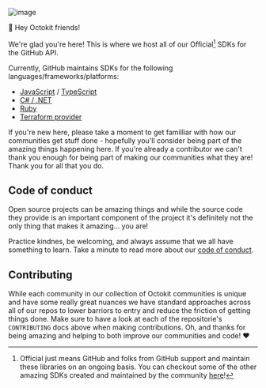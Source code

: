 ![image](https://user-images.githubusercontent.com/139819/199528006-bc534966-4aee-45da-8d1e-0e71b97a56b3.png)


👋 Hey Octokit friends! 

We're glad you're here! This is where we host all of our Official[^1] SDKs for the GitHub API. 

Currently, GitHub maintains SDKs for the following languages/frameworks/platforms:
- [JavaScript](https://github.com/octokit?q=&type=all&language=javascript&sort=) / [TypeScript](https://github.com/octokit?q=&type=all&language=typescript&sort=)
- [C# / .NET](https://github.com/octokit?q=&type=all&language=c%23&sort=)
- [Ruby](https://github.com/octokit?q=&type=all&language=ruby&sort=)
- [Terraform provider](https://github.com/integrations/terraform-provider-github)

If you're new here, please take a moment to get familliar with how our communities get stuff done - hopefully you'll consider being part of the amazing things happening here.
If you're already a contributor we can't thank you enough for being part of making our communities what they are!  Thank you for all that you do.

## Code of conduct

Open source projects can be amazing things and while the source code they provide is an important component of the project 
it's definitely not the only thing that makes it amazing... you are! 

Practice kindnes, be welcoming, and always assume that we all have something to learn. Take a minute to read more about our [code of conduct](CODE_OF_CONDUCT.md).

## Contributing

While each community in our collection of Octokit communities is unique and have some really great nuances we have standard approaches across all of our repos
to lower barriors to entry and reduce the friction of getting things done. Make sure to have a look at each of the repositorie's `CONTRIBUTING` docs above when 
making contributions. Oh, and thanks for being amazing and helping to both improve our communities and code! ❤️

[^1]:Official just means GitHub and folks from GitHub support and maintain these libraries on an ongoing basis. 
You can checkout some of the other amazing SDKs created and maintained by the community [here](https://docs.github.com/en/rest/overview/libraries)!




